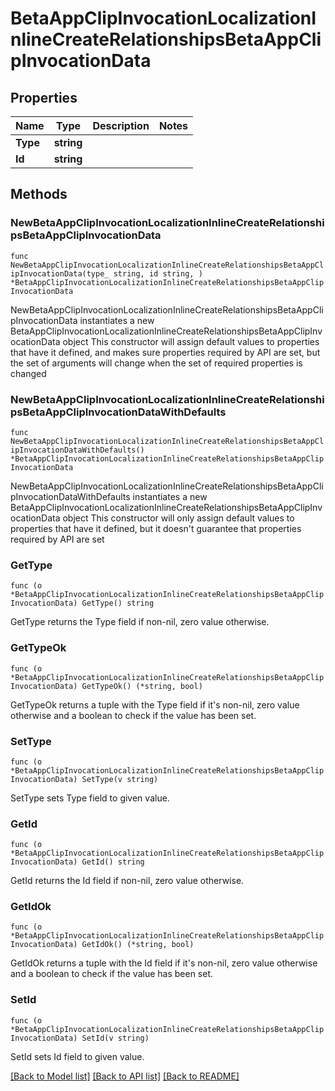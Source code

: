 # BetaAppClipInvocationLocalizationInlineCreateRelationshipsBetaAppClipInvocationData

## Properties

Name | Type | Description | Notes
------------ | ------------- | ------------- | -------------
**Type** | **string** |  | 
**Id** | **string** |  | 

## Methods

### NewBetaAppClipInvocationLocalizationInlineCreateRelationshipsBetaAppClipInvocationData

`func NewBetaAppClipInvocationLocalizationInlineCreateRelationshipsBetaAppClipInvocationData(type_ string, id string, ) *BetaAppClipInvocationLocalizationInlineCreateRelationshipsBetaAppClipInvocationData`

NewBetaAppClipInvocationLocalizationInlineCreateRelationshipsBetaAppClipInvocationData instantiates a new BetaAppClipInvocationLocalizationInlineCreateRelationshipsBetaAppClipInvocationData object
This constructor will assign default values to properties that have it defined,
and makes sure properties required by API are set, but the set of arguments
will change when the set of required properties is changed

### NewBetaAppClipInvocationLocalizationInlineCreateRelationshipsBetaAppClipInvocationDataWithDefaults

`func NewBetaAppClipInvocationLocalizationInlineCreateRelationshipsBetaAppClipInvocationDataWithDefaults() *BetaAppClipInvocationLocalizationInlineCreateRelationshipsBetaAppClipInvocationData`

NewBetaAppClipInvocationLocalizationInlineCreateRelationshipsBetaAppClipInvocationDataWithDefaults instantiates a new BetaAppClipInvocationLocalizationInlineCreateRelationshipsBetaAppClipInvocationData object
This constructor will only assign default values to properties that have it defined,
but it doesn't guarantee that properties required by API are set

### GetType

`func (o *BetaAppClipInvocationLocalizationInlineCreateRelationshipsBetaAppClipInvocationData) GetType() string`

GetType returns the Type field if non-nil, zero value otherwise.

### GetTypeOk

`func (o *BetaAppClipInvocationLocalizationInlineCreateRelationshipsBetaAppClipInvocationData) GetTypeOk() (*string, bool)`

GetTypeOk returns a tuple with the Type field if it's non-nil, zero value otherwise
and a boolean to check if the value has been set.

### SetType

`func (o *BetaAppClipInvocationLocalizationInlineCreateRelationshipsBetaAppClipInvocationData) SetType(v string)`

SetType sets Type field to given value.


### GetId

`func (o *BetaAppClipInvocationLocalizationInlineCreateRelationshipsBetaAppClipInvocationData) GetId() string`

GetId returns the Id field if non-nil, zero value otherwise.

### GetIdOk

`func (o *BetaAppClipInvocationLocalizationInlineCreateRelationshipsBetaAppClipInvocationData) GetIdOk() (*string, bool)`

GetIdOk returns a tuple with the Id field if it's non-nil, zero value otherwise
and a boolean to check if the value has been set.

### SetId

`func (o *BetaAppClipInvocationLocalizationInlineCreateRelationshipsBetaAppClipInvocationData) SetId(v string)`

SetId sets Id field to given value.



[[Back to Model list]](../README.md#documentation-for-models) [[Back to API list]](../README.md#documentation-for-api-endpoints) [[Back to README]](../README.md)


